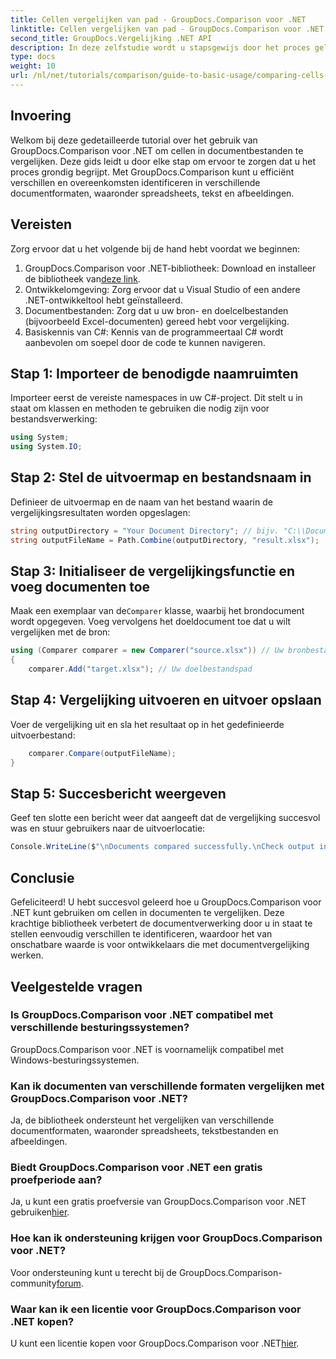 ```yaml
---
title: Cellen vergelijken van pad - GroupDocs.Comparison voor .NET
linktitle: Cellen vergelijken van pad - GroupDocs.Comparison voor .NET
second_title: GroupDocs.Vergelijking .NET API
description: In deze zelfstudie wordt u stapsgewijs door het proces geleid om de inhoud van Excel-cellen te vergelijken, zodat ontwikkelaars efficiënt verschillen en overeenkomsten tussen documenten kunnen identificeren.
type: docs
weight: 10
url: /nl/net/tutorials/comparison/guide-to-basic-usage/comparing-cells-from-path/
---
```

## Invoering

Welkom bij deze gedetailleerde tutorial over het gebruik van GroupDocs.Comparison voor .NET om cellen in documentbestanden te vergelijken. Deze gids leidt u door elke stap om ervoor te zorgen dat u het proces grondig begrijpt. Met GroupDocs.Comparison kunt u efficiënt verschillen en overeenkomsten identificeren in verschillende documentformaten, waaronder spreadsheets, tekst en afbeeldingen.

## Vereisten

Zorg ervoor dat u het volgende bij de hand hebt voordat we beginnen:

1.  GroupDocs.Comparison voor .NET-bibliotheek: Download en installeer de bibliotheek van[deze link](https://releases.groupdocs.com/comparison/net/).
2. Ontwikkelomgeving: Zorg ervoor dat u Visual Studio of een andere .NET-ontwikkeltool hebt geïnstalleerd.
3. Documentbestanden: Zorg dat u uw bron- en doelcelbestanden (bijvoorbeeld Excel-documenten) gereed hebt voor vergelijking.
4. Basiskennis van C#: Kennis van de programmeertaal C# wordt aanbevolen om soepel door de code te kunnen navigeren.

## Stap 1: Importeer de benodigde naamruimten

Importeer eerst de vereiste namespaces in uw C#-project. Dit stelt u in staat om klassen en methoden te gebruiken die nodig zijn voor bestandsverwerking:

```csharp
using System;
using System.IO;
```

## Stap 2: Stel de uitvoermap en bestandsnaam in

Definieer de uitvoermap en de naam van het bestand waarin de vergelijkingsresultaten worden opgeslagen:

```csharp
string outputDirectory = "Your Document Directory"; // bijv. "C:\\Documenten"
string outputFileName = Path.Combine(outputDirectory, "result.xlsx");
```

## Stap 3: Initialiseer de vergelijkingsfunctie en voeg documenten toe

 Maak een exemplaar van de`Comparer` klasse, waarbij het brondocument wordt opgegeven. Voeg vervolgens het doeldocument toe dat u wilt vergelijken met de bron:

```csharp
using (Comparer comparer = new Comparer("source.xlsx")) // Uw bronbestandspad
{
    comparer.Add("target.xlsx"); // Uw doelbestandspad
```

## Stap 4: Vergelijking uitvoeren en uitvoer opslaan

Voer de vergelijking uit en sla het resultaat op in het gedefinieerde uitvoerbestand:

```csharp
    comparer.Compare(outputFileName);
}
```

## Stap 5: Succesbericht weergeven

Geef ten slotte een bericht weer dat aangeeft dat de vergelijking succesvol was en stuur gebruikers naar de uitvoerlocatie:

```csharp
Console.WriteLine($"\nDocuments compared successfully.\nCheck output in {outputDirectory}.");
```

## Conclusie

Gefeliciteerd! U hebt succesvol geleerd hoe u GroupDocs.Comparison voor .NET kunt gebruiken om cellen in documenten te vergelijken. Deze krachtige bibliotheek verbetert de documentverwerking door u in staat te stellen eenvoudig verschillen te identificeren, waardoor het van onschatbare waarde is voor ontwikkelaars die met documentvergelijking werken.

## Veelgestelde vragen

### Is GroupDocs.Comparison voor .NET compatibel met verschillende besturingssystemen?

GroupDocs.Comparison voor .NET is voornamelijk compatibel met Windows-besturingssystemen.

### Kan ik documenten van verschillende formaten vergelijken met GroupDocs.Comparison voor .NET?

Ja, de bibliotheek ondersteunt het vergelijken van verschillende documentformaten, waaronder spreadsheets, tekstbestanden en afbeeldingen.

### Biedt GroupDocs.Comparison voor .NET een gratis proefperiode aan?

 Ja, u kunt een gratis proefversie van GroupDocs.Comparison voor .NET gebruiken[hier](https://releases.groupdocs.com/).

### Hoe kan ik ondersteuning krijgen voor GroupDocs.Comparison voor .NET?

Voor ondersteuning kunt u terecht bij de GroupDocs.Comparison-community[forum](https://forum.groupdocs.com/c/comparison/12).

### Waar kan ik een licentie voor GroupDocs.Comparison voor .NET kopen?

 U kunt een licentie kopen voor GroupDocs.Comparison voor .NET[hier](https://purchase.groupdocs.com/buy).